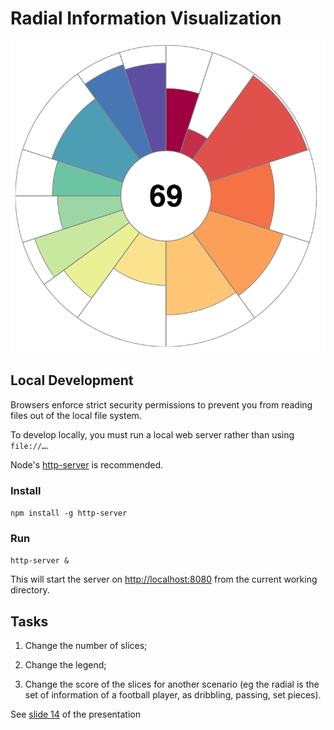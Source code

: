 # Radial Information Visualization

<img src="assets/radial.png"/>

## Local Development

Browsers enforce strict security permissions to prevent you from reading files out of the local file system.

To develop locally, you must run a local web server rather than using `file://…`.

Node's [http-server](https://www.npmjs.com/package/http-server) is recommended.

### Install

`npm install -g http-server`

### Run

`http-server &` 

This will start the server on [http://localhost:8080](http://localhost:8080/) from the current working directory.

## Tasks

1. Change the number of slices;

2. Change the legend;

3. Change the score of the slices for another scenario (eg the radial is the set of information of a football player, as dribbling, passing, set pieces).

See [slide 14](https://github.com/FMCalisto/radial-infoVis/blob/master/workshop/Are%20you%20HIPEd%20about%20exploring%20information.pptx) of the presentation
